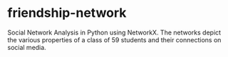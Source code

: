 # friendship-network
Social Network Analysis in Python using NetworkX. The networks depict the various properties of a class of 59 students and their connections on social media.
